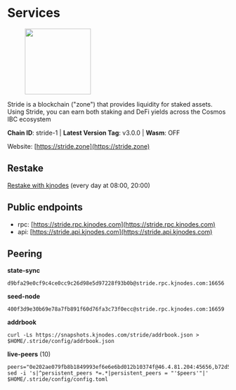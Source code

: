 # Services

<figure><img src="https://raw.githubusercontent.com/kj89/testnet_manuals/main/pingpub/logos/stride.png" width="150" alt=""><figcaption></figcaption></figure>

Stride is a blockchain ("zone") that provides liquidity for staked assets.  Using Stride, you can earn both staking and DeFi yields across the Cosmos IBC ecosystem

**Chain ID**: stride-1 | **Latest Version Tag**: v3.0.0 | **Wasm**: OFF

Website: [https://stride.zone](https://stride.zone)

## Restake

[Restake with kjnodes](https://restake.app/stride/stridevaloper1j8gkhtllnp252l6g6zwzea30e7pvzqttr9768n) (every day at 08:00, 20:00)
## Public endpoints

* rpc: [https://stride.rpc.kjnodes.com](https://stride.rpc.kjnodes.com)
* api: [https://stride.api.kjnodes.com](https://stride.api.kjnodes.com)

## Peering

**state-sync**

```
d9bfa29e0cf9c4ce0cc9c26d98e5d97228f93b0b@stride.rpc.kjnodes.com:16656
```

**seed-node**

```
400f3d9e30b69e78a7fb891f60d76fa3c73f0ecc@stride.rpc.kjnodes.com:16659
```

**addrbook**
```
curl -Ls https://snapshots.kjnodes.com/stride/addrbook.json > $HOME/.stride/config/addrbook.json
```

**live-peers** (10)
```
peers="0e202ae079fb8b1849993ef6e6e6bd012b10374f@46.4.81.204:45656,b72d5281c9388ae9f1274ec3b92c1db17857a4b7@194.195.246.27:26656,463b1dc6903455575079572fb23407be586f2a4b@185.16.39.37:26656,d77e7918b9f9e21ee60a8e03075ca3e5f7353912@162.55.4.253:26656,0393c19b176d1cf8bc560c5a8fa990301deb1a7e@95.217.126.187:26656,d9bfa29e0cf9c4ce0cc9c26d98e5d97228f93b0b@144.76.163.233:16656,6cceba286b498d4a1931f85e35ea0fa433373057@78.47.208.99:26656,81139c36049f4a320c8b3c17427904a11471fb70@167.235.15.68:26656,a206a5ff59132c3f771735dec337432e6cfb2f7c@15.235.53.45:2062,0e67ce079f4e26ad5d22d7b1ba61e7df214d626c@65.108.101.50:60556"
sed -i 's|^persistent_peers *=.*|persistent_peers = "'$peers'"|' $HOME/.stride/config/config.toml
```
